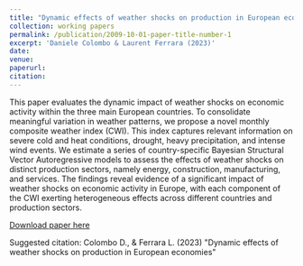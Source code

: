 ```yaml
---
title: "Dynamic effects of weather shocks on production in European economies"
collection: working papers
permalink: /publication/2009-10-01-paper-title-number-1
excerpt: 'Daniele Colombo & Laurent Ferrara (2023)'
date: 
venue: 
paperurl:
citation:
---
```

This paper evaluates the dynamic impact of weather shocks on economic activity within the three main European countries. To consolidate meaningful variation in weather patterns, we propose a novel monthly composite weather index (CWI). This index captures relevant information on severe cold and heat conditions, drought, heavy precipitation, and intense wind events. We estimate a series of country-specific Bayesian Structural Vector Autoregressive models to assess the effects of weather shocks on distinct production sectors, namely energy, construction, manufacturing, and services. The findings reveal evidence of a significant impact of weather shocks on economic activity in Europe, with each component of the CWI exerting heterogeneous effects across different countries and production sectors.

[Download paper here](http://colombodaniele.github.io/files/Dynamic_effects_of_weather_shocks_on_production_in_European_economies.pdf)

Suggested citation: Colombo D., & Ferrara L. (2023) "Dynamic effects of weather shocks on production in European economies"

